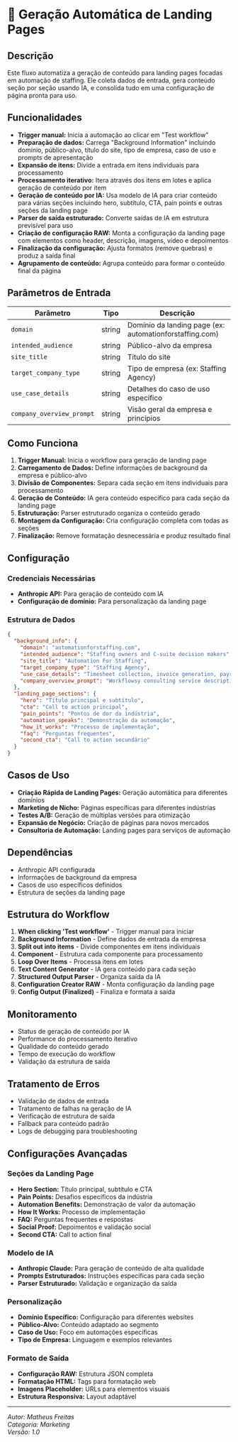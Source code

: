 # 🚀 Geração Automática de Landing Pages

## Descrição

Este fluxo automatiza a geração de conteúdo para landing pages focadas em automação de staffing. Ele coleta dados de entrada, gera conteúdo seção por seção usando IA, e consolida tudo em uma configuração de página pronta para uso.

## Funcionalidades

- **Trigger manual:** Inicia a automação ao clicar em "Test workflow"
- **Preparação de dados:** Carrega "Background Information" incluindo domínio, público-alvo, título do site, tipo de empresa, caso de uso e prompts de apresentação
- **Expansão de itens:** Divide a entrada em itens individuais para processamento
- **Processamento iterativo:** Itera através dos itens em lotes e aplica geração de conteúdo por item
- **Geração de conteúdo por IA:** Usa modelo de IA para criar conteúdo para várias seções incluindo hero, subtítulo, CTA, pain points e outras seções da landing page
- **Parser de saída estruturado:** Converte saídas de IA em estrutura previsível para uso
- **Criação de configuração RAW:** Monta a configuração da landing page com elementos como header, descrição, imagens, vídeo e depoimentos
- **Finalização da configuração:** Ajusta formatos (remove quebras) e produz a saída final
- **Agrupamento de conteúdo:** Agrupa conteúdo para formar o conteúdo final da página

## Parâmetros de Entrada

| Parâmetro                 | Tipo   | Descrição                                               |
| ------------------------- | ------ | ------------------------------------------------------- |
| `domain`                  | string | Domínio da landing page (ex: automationforstaffing.com) |
| `intended_audience`       | string | Público-alvo da empresa                                 |
| `site_title`              | string | Título do site                                          |
| `target_company_type`     | string | Tipo de empresa (ex: Staffing Agency)                   |
| `use_case_details`        | string | Detalhes do caso de uso específico                      |
| `company_overview_prompt` | string | Visão geral da empresa e princípios                     |

## Como Funciona

1. **Trigger Manual:** Inicia o workflow para geração de landing page
2. **Carregamento de Dados:** Define informações de background da empresa e público-alvo
3. **Divisão de Componentes:** Separa cada seção em itens individuais para processamento
4. **Geração de Conteúdo:** IA gera conteúdo específico para cada seção da landing page
5. **Estruturação:** Parser estruturado organiza o conteúdo gerado
6. **Montagem da Configuração:** Cria configuração completa com todas as seções
7. **Finalização:** Remove formatação desnecessária e produz resultado final

## Configuração

### Credenciais Necessárias

- **Anthropic API:** Para geração de conteúdo com IA
- **Configuração de domínio:** Para personalização da landing page

### Estrutura de Dados

```json
{
  "background_info": {
    "domain": "automationforstaffing.com",
    "intended_audience": "Staffing owners and C-suite decision makers",
    "site_title": "Automation For Staffing",
    "target_company_type": "Staffing Agency",
    "use_case_details": "Timesheet collection, invoice generation, payroll automation",
    "company_overview_prompt": "Workflowsy consulting service description"
  },
  "landing_page_sections": {
    "hero": "Título principal e subtítulo",
    "cta": "Call to action principal",
    "pain_points": "Pontos de dor da indústria",
    "automation_speaks": "Demonstração da automação",
    "how_it_works": "Processo de implementação",
    "faq": "Perguntas frequentes",
    "second_cta": "Call to action secundário"
  }
}
```

## Casos de Uso

- **Criação Rápida de Landing Pages:** Geração automática para diferentes domínios
- **Marketing de Nicho:** Páginas específicas para diferentes indústrias
- **Testes A/B:** Geração de múltiplas versões para otimização
- **Expansão de Negócio:** Criação de páginas para novos mercados
- **Consultoria de Automação:** Landing pages para serviços de automação

## Dependências

- Anthropic API configurada
- Informações de background da empresa
- Casos de uso específicos definidos
- Estrutura de seções da landing page

## Estrutura do Workflow

1. **When clicking 'Test workflow'** - Trigger manual para iniciar
2. **Background Information** - Define dados de entrada da empresa
3. **Split out into items** - Divide componentes em itens individuais
4. **Component** - Estrutura cada componente para processamento
5. **Loop Over Items** - Processa itens em lotes
6. **Text Content Generator** - IA gera conteúdo para cada seção
7. **Structured Output Parser** - Organiza saída da IA
8. **Configuration Creator RAW** - Monta configuração da landing page
9. **Config Output (Finalized)** - Finaliza e formata a saída

## Monitoramento

- Status de geração de conteúdo por IA
- Performance do processamento iterativo
- Qualidade do conteúdo gerado
- Tempo de execução do workflow
- Validação da estrutura de saída

## Tratamento de Erros

- Validação de dados de entrada
- Tratamento de falhas na geração de IA
- Verificação de estrutura de saída
- Fallback para conteúdo padrão
- Logs de debugging para troubleshooting

## Configurações Avançadas

### Seções da Landing Page

- **Hero Section:** Título principal, subtítulo e CTA
- **Pain Points:** Desafios específicos da indústria
- **Automation Benefits:** Demonstração de valor da automação
- **How It Works:** Processo de implementação
- **FAQ:** Perguntas frequentes e respostas
- **Social Proof:** Depoimentos e validação social
- **Second CTA:** Call to action final

### Modelo de IA

- **Anthropic Claude:** Para geração de conteúdo de alta qualidade
- **Prompts Estruturados:** Instruções específicas para cada seção
- **Parser Estruturado:** Validação e organização da saída

### Personalização

- **Domínio Específico:** Configuração para diferentes websites
- **Público-Alvo:** Conteúdo adaptado ao segmento
- **Caso de Uso:** Foco em automações específicas
- **Tipo de Empresa:** Linguagem e exemplos relevantes

### Formato de Saída

- **Configuração RAW:** Estrutura JSON completa
- **Formatação HTML:** Tags para formatação web
- **Imagens Placeholder:** URLs para elementos visuais
- **Estrutura Responsiva:** Layout adaptável

---

_Autor: Matheus Freitas_  
_Categoria: Marketing_  
_Versão: 1.0_
